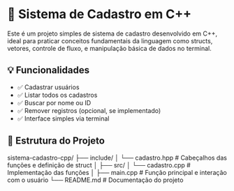 # 🧾 Sistema de Cadastro em C++

Este é um projeto simples de sistema de cadastro desenvolvido em C++, ideal para praticar conceitos fundamentais da linguagem como structs, vetores, controle de fluxo, e manipulação básica de dados no terminal.

## 💡 Funcionalidades

- ✅ Cadastrar usuários
- ✅ Listar todos os cadastros
- ✅ Buscar por nome ou ID
- ✅ Remover registros (opcional, se implementado)
- ✅ Interface simples via terminal

## 📁 Estrutura do Projeto

sistema-cadastro-cpp/
├── include/
│   └── cadastro.hpp         # Cabeçalhos das funções e definição de struct
│
├── src/
│   └── cadastro.cpp         # Implementação das funções
│
├── main.cpp                 # Função principal e interação com o usuário
└── README.md                # Documentação do projeto
